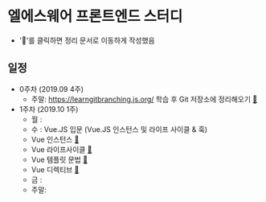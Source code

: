 # 엘에스웨어 프론트엔드 스터디

 - '💬'를 클릭하면 정리 문서로 이동하게 작성했음

## 일정
 - 0주차 (2019.09 4주)
   - 주말: https://learngitbranching.js.org/ 학습 후 Git 저장소에 정리해오기 [💬](0주차/git.md)
 - 1주차 (2019.10 1주)
   - 월  :
   - 수  : Vue.JS 입문 (Vue.JS 인스턴스 및 라이프 사이클 & 훅)
    - Vue 인스턴스 [💬](1주차/vue-instance.md)
    - Vue 라이프사이클 [💬](1주차/vue-lifecycle.md)
    - Vue 템플릿 문법 [💬](1주차/vue-template.md)
    - Vue 디렉티브 [💬](1주차/vue-directive.md)
   - 금  : 
   - 주말: